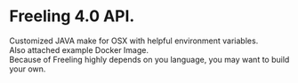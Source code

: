 # Freeling 4.0 API.

Customized JAVA make for OSX with helpful environment variables.  
Also attached example Docker Image.  
Because of Freeling highly depends on you language, you may want to build your own.  

